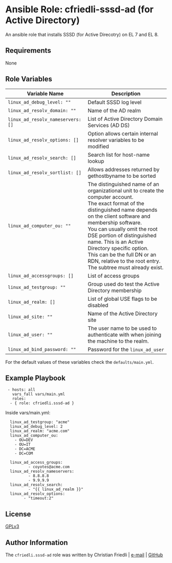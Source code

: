 # Ansible Role: cfriedli-sssd-ad (for Active Directory)

An ansible role that installs SSSD (for Active Direcotry) on EL 7 and EL 8.

Requirements
--------------
None

Role Variables
--------------

| Variable Name                            | Description                                                                                                           |
| ---------------------------------------- | ----------------------------------------------------------------------------------------------------------------------|
| `linux_ad_debug_level: ""`               | Default SSSD log level                                                                                                |
| `linux_ad_resolv_domain: ""`             | Name of the AD realm                                                                                                  |
| `linux_ad_resolv_nameservers: []`        | List of Active Directory Domain Services (AD DS)                                                                      |
| `linux_ad_resolv_options: []`            | Option allows certain internal resolver variables to be modified                                                     |
| `linux_ad_resolv_search: []`             | Search list for host-name lookup                                                                                      |
| `linux_ad_resolv_sortlist: []`           | Allows addresses returned by gethostbyname to be sorted                                                               |
| `linux_ad_computer_ou: ""`               | The distinguished name of an organizational unit to create the computer account. <br> The exact format of the distinguished name depends on the client software and membership software. <br> You can usually omit the root DSE portion of distinguished name. This is an Active Directory specific option. <br> This can be the full DN or an RDN, relative to the root entry. The subtree must already exist.                        |
| `linux_ad_accessgroups: []`              | List of access groups                                                                                                 |
| `linux_ad_testgroup: ""`                 | Group used do test the Active Directory membership                                                                    |
| `linux_ad_realm: []`                     | List of global USE flags to be disabled                                                                               |
| `linux_ad_site: ""`                      | Name of the Active Directory site                                                                                     |
| `linux_ad_user: ""`                      | The user name to be used to authenticate with when joining the machine to the realm.                                  |
| `linux_ad_bind_password: ""`             | Password for the `linux_ad_user`                                                                                      |

For the default values of these variables check the `defaults/main.yml`.

Example Playbook
----------------

     - hosts: all
       vars_fall vars/main.yml
       roles:
      - { role: cfriedli.sssd-ad }
  
Inside vars/main.yml:

      linux_ad_testgroup: "acme"
      linux_ad_debug_level: 2
      linux_ad_realm: "acme.com"
      linux_ad_computer_ou:
        - OU=DEV
        - OU=IT
        - DC=ACME
        - DC=COM
      
      linux_ad_access_groups:
              - coyotes@acme.com
      linux_ad_resolv_nameservers:
              - 8.8.8.8
              - 9.9.9.9
      linux_ad_resolv_search:
              - "{{ linux_ad_realm }}"
      linux_ad_resolv_options:
            - "timeout:2"

License
-------

[GPLv3](https://tldrlegal.com/license/gnu-general-public-license-v3-%28gpl-3%29)


Author Information
------------------

The `cfriedli.sssd-ad` role was written by Christian Friedli | [e-mail](mailto:christian.friedli@id.unibe.ch) | [GitHub](https://github.com/cfriedli)

